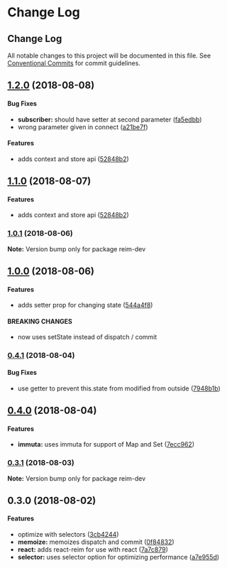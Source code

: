 # Change Log

## Change Log

All notable changes to this project will be documented in this file. See [Conventional Commits](https://conventionalcommits.org) for commit guidelines.

## [1.2.0](https://github.com/IniZio/reim/compare/v1.0.1...v1.2.0) \(2018-08-08\)

#### Bug Fixes

* **subscriber:** should have setter at second parameter \([fa5edbb](https://github.com/IniZio/reim/commit/fa5edbb)\)
* wrong parameter given in connect \([a21be7f](https://github.com/IniZio/reim/commit/a21be7f)\)

#### Features

* adds context and store api \([52848b2](https://github.com/IniZio/reim/commit/52848b2)\)

## [1.1.0](https://github.com/IniZio/reim/compare/v1.0.1...v1.1.0) \(2018-08-07\)

#### Features

* adds context and store api \([52848b2](https://github.com/IniZio/reim/commit/52848b2)\)

### [1.0.1](https://github.com/IniZio/reim/compare/v1.0.0...v1.0.1) \(2018-08-06\)

**Note:** Version bump only for package reim-dev

## [1.0.0](https://github.com/IniZio/reim/compare/v0.4.1...v1.0.0) \(2018-08-06\)

#### Features

* adds setter prop for changing state \([544a4f8](https://github.com/IniZio/reim/commit/544a4f8)\)

#### BREAKING CHANGES

* now uses setState instead of dispatch / commit

### [0.4.1](https://github.com/IniZio/reim/compare/v0.4.0...v0.4.1) \(2018-08-04\)

#### Bug Fixes

* use getter to prevent this.state from modified from outside \([7948b1b](https://github.com/IniZio/reim/commit/7948b1b)\)

## [0.4.0](https://github.com/IniZio/reim/compare/v0.3.1...v0.4.0) \(2018-08-04\)

#### Features

* **immuta:** uses immuta for support of Map and Set \([7ecc962](https://github.com/IniZio/reim/commit/7ecc962)\)

### [0.3.1](https://github.com/IniZio/reim/compare/v0.3.0...v0.3.1) \(2018-08-03\)

**Note:** Version bump only for package reim-dev

## 0.3.0 \(2018-08-02\)

#### Features

* optimize with selectors \([3cb4244](https://github.com/IniZio/reim/commit/3cb4244)\)
* **memoize:** memoizes dispatch and commit \([0f84832](https://github.com/IniZio/reim/commit/0f84832)\)
* **react:** adds react-reim for use with react \([7a7c879](https://github.com/IniZio/reim/commit/7a7c879)\)
* **selector:** uses selector option for optimizing performance \([a7e955d](https://github.com/IniZio/reim/commit/a7e955d)\)


